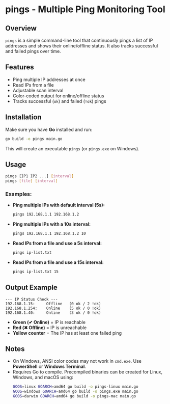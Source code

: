 # pings - Multiple Ping Monitoring Tool

## Overview
`pings` is a simple command-line tool that continuously pings a list of IP addresses and shows their online/offline status. It also tracks successful and failed pings over time.

## Features
- Ping multiple IP addresses at once
- Read IPs from a file
- Adjustable scan interval
- Color-coded output for online/offline status
- Tracks successful (`ok`) and failed (`!ok`) pings

## Installation
Make sure you have **Go** installed and run:

```sh
go build -o pings main.go
```

This will create an executable `pings` (or `pings.exe` on Windows).

## Usage

```sh
pings [IP1 IP2 ...] [interval]
pings [file] [interval]
```

### Examples:
- **Ping multiple IPs with default interval (5s):**
  ```sh
  pings 192.168.1.1 192.168.1.2
  ```
- **Ping multiple IPs with a 10s interval:**
  ```sh
  pings 192.168.1.1 192.168.1.2 10
  ```
- **Read IPs from a file and use a 5s interval:**
  ```sh
  pings ip-list.txt
  ```
- **Read IPs from a file and use a 15s interval:**
  ```sh
  pings ip-list.txt 15
  ```

## Output Example
```
--- IP Status Check ---
192.168.1.15:     Offline   (0 ok / 2 !ok)
192.168.1.254:    Online    (5 ok / 0 !ok)
192.168.1.40:     Online    (3 ok / 0 !ok)
```
- **Green (✔ Online)** = IP is reachable
- **Red (✖ Offline)** = IP is unreachable
- **Yellow counter** = The IP has at least one failed ping

## Notes
- On Windows, ANSI color codes may not work in `cmd.exe`. Use **PowerShell** or **Windows Terminal**.
- Requires Go to compile. Precompiled binaries can be created for Linux, Windows, and macOS using:
  ```sh
  GOOS=linux GOARCH=amd64 go build -o pings-linux main.go
  GOOS=windows GOARCH=amd64 go build -o pings.exe main.go
  GOOS=darwin GOARCH=amd64 go build -o pings-mac main.go
  ```

